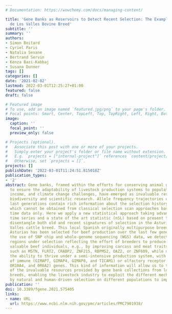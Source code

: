 ```yaml
---
# Documentation: https://wowchemy.com/docs/managing-content/

title: 'Gene Banks as Reservoirs to Detect Recent Selection: The Example of the Asturiana
  de Los Valles Bovine Breed'
subtitle: ''
summary: ''
authors:
- Simon Boitard
- Cyriel Paris
- Natalia Sevane
- Bertrand Servin
- Kenza Bazi-Kabbaj
- Susana Dunner
tags: []
categories: []
date: '2021-02-02'
lastmod: 2022-03-01T12:25:27+01:00
featured: false
draft: false

# Featured image
# To use, add an image named `featured.jpg/png` to your page's folder.
# Focal points: Smart, Center, TopLeft, Top, TopRight, Left, Right, BottomLeft, Bottom, BottomRight.
image:
  caption: ''
  focal_point: ''
  preview_only: false

# Projects (optional).
#   Associate this post with one or more of your projects.
#   Simply enter your project's folder or file name without extension.
#   E.g. `projects = ["internal-project"]` references `content/project/deep-learning/index.md`.
#   Otherwise, set `projects = []`.
projects: []
publishDate: '2022-03-01T11:24:51.815018Z'
publication_types:
- '2'
abstract: Gene banks, framed within the efforts for conserving animal genetic resources
  to ensure the adaptability of livestock production systems to population growth,
  income, and climate change challenges, have emerged as invaluable resources for
  biodiversity and scientific research. Allele frequency trajectories over the few
  last generations contain rich information about the selection history of populations,
  which cannot be obtained from classical selection scan approaches based on present
  time data only. Here we apply a new statistical approach taking advantage of genomic
  time series and a state of the art statistic (nSL) based on present time data to
  disentangle both old and recent signatures of selection in the Asturiana de los
  Valles cattle breed. This local Spanish originally multipurpose breed native to
  Asturias has been selected for beef production over the last few generations. With
  the use of SNP chip and whole-genome sequencing (WGS) data, we detect candidate
  regions under selection reflecting the effort of breeders to produce economically
  valuable beef individuals, e.g., by improving carcass and meat traits with genes
  such as MSTN, FLRT2, CRABP2, ZNF215, RBPMS2, OAZ2, or ZNF609, while maintaining
  the ability to thrive under a semi-intensive production system, with the selection
  of immune (GIMAP7, GIMAP4, GIMAP8, and TICAM1) or olfactory receptor (OR2D2, OR2D3,
  OR10A4, and 0R6A2) genes. This kind of information will allow us to take advantage
  of the invaluable resources provided by gene bank collections from local less competitive
  breeds, enabling the livestock industry to exploit the different mechanisms fine-tuned
  by natural and human-driven selection on different populations to improve productivity.
publication: ''
doi: 10.3389/fgene.2021.575405
links:
- name: URL
  url: https://www.ncbi.nlm.nih.gov/pmc/articles/PMC7901938/
---
```

